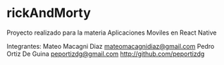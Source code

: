 # rickAndMorty
Proyecto realizado para la materia Aplicaciones Moviles en React Native

Integrantes:
Mateo Macagni Diaz mateomacagnidiaz@gmail.com
Pedro Ortiz De Guina peportizdg@gmail.com http://github.com/peportizdg
